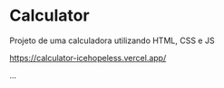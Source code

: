 # Calculator
Projeto de uma calculadora utilizando HTML, CSS e JS

https://calculator-icehopeless.vercel.app/

...
